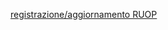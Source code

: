 <a class="btn btn-primary w-100" 
    href="https://serviziinrete.regione.umbria.it/Servizi/RicercaServizi?id_ente=1&id_dipartimento=12&nome_famiglia=Servizio%20Fitosanitario%20Regionale&form_id=registrazione_ruop">
    registrazione/aggiornamento RUOP
</a>
